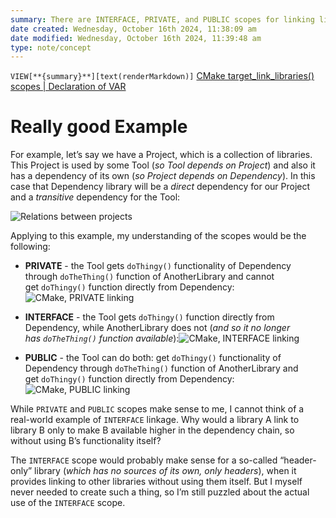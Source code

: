```yaml
---
summary: There are INTERFACE, PRIVATE, and PUBLIC scopes for linking libraries. The scope determines how libraries access their functionality (through direct or indirect methods/inheritance).
date created: Wednesday, October 16th 2024, 11:38:09 am
date modified: Wednesday, October 16th 2024, 11:39:48 am
type: note/concept
---
```

`VIEW[**{summary}**][text(renderMarkdown)]`
[CMake target\_link\_libraries() scopes | Declaration of VAR](https://decovar.dev/blog/2023/07/22/cmake-target-link-libraries-scopes/)

# Really good Example
For example, let’s say we have a Project, which is a collection of libraries. This Project is used by some Tool (_so Tool depends on Project_) and also it has a dependency of its own (_so Project depends on Dependency_). In this case that Dependency library will be a _direct_ dependency for our Project and a _transitive_ dependency for the Tool:

![Relations between projects](https://decovar.dev/blog/2023/07/22/cmake-target-link-libraries-scopes/images/relations.png)

Applying to this example, my understanding of the scopes would be the following:

- **PRIVATE** - the Tool gets `doThingy()` functionality of Dependency through `doTheThing()` function of AnotherLibrary and cannot get `doThingy()` function directly from Dependency:![CMake, PRIVATE linking](https://decovar.dev/blog/2023/07/22/cmake-target-link-libraries-scopes/images/private.png)
    
- **INTERFACE** - the Tool gets `doThingy()` function directly from Dependency, while AnotherLibrary does not (_and so it no longer has `doTheThing()` function available_):![CMake, INTERFACE linking](https://decovar.dev/blog/2023/07/22/cmake-target-link-libraries-scopes/images/interface.png)
    
- **PUBLIC** - the Tool can do both: get `doThingy()` functionality of Dependency through `doTheThing()` function of AnotherLibrary and get `doThingy()` function directly from Dependency:![CMake, PUBLIC linking](https://decovar.dev/blog/2023/07/22/cmake-target-link-libraries-scopes/images/public.png)
    

While `PRIVATE` and `PUBLIC` scopes make sense to me, I cannot think of a real-world example of `INTERFACE` linkage. Why would a library A link to library B only to make B available higher in the dependency chain, so without using B’s functionality itself?

The `INTERFACE` scope would probably make sense for a so-called “header-only” library (_which has no sources of its own, only headers_), when it provides linking to other libraries without using them itself. But I myself never needed to create such a thing, so I’m still puzzled about the actual use of the `INTERFACE` scope.